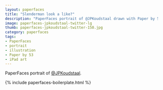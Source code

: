 ```yaml
---
layout: paperfaces
title: "Slenderman look a like?"
description: "PaperFaces portrait of @JPKoudstaal drawn with Paper by 53 on an iPad."
image: paperfaces-jpkoudstaal-twitter-lg
thumb: paperfaces-jpkoudstaal-twitter-150.jpg
category: paperfaces
tags: 
- PaperFaces
- portrait
- illustration
- Paper by 53
- iPad art
---
```


PaperFaces portrait of [@JPKoudstaal](http://twitter.com/JPKoudstaal).

{% include paperfaces-boilerplate.html %}